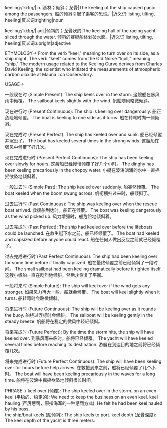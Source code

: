 keeling:/ˈkiːlɪŋ/| n.|基林；倾斜；龙骨|The keeling of the ship caused panic among the passengers. 船的倾斜引起了乘客的恐慌。|近义词:listing, tilting, heeling|反义词:righting|noun

keeling:/ˈkiːlɪŋ/| adj.|倾斜的；龙骨状的|The keeling hull of the racing yacht sliced through the water.  倾斜的赛艇船体划破水面。|近义词:listing, tilting, heeling|反义词:upright|adjective


ETYMOLOGY->
From the verb "keel," meaning to turn over on its side, as a ship might.  The verb "keel" comes from the Old Norse "kjóll," meaning "ship."  The modern usage related to the Keeling Curve derives from Charles David Keeling, the scientist who initiated the measurements of atmospheric carbon dioxide at Mauna Loa Observatory.

USAGE->

一般现在时 (Simple Present):
The ship keels over in the storm.  这艘船在暴风雨中倾覆。
The sailboat keels slightly with the wind. 帆船随风略微倾斜。


现在进行时 (Present Continuous):
The ship is keeling over dangerously. 船正危险地倾覆。
The boat is keeling to one side as it turns.  船在转弯时向一侧倾斜。


现在完成时 (Present Perfect):
The ship has keeled over and sunk. 船已经倾覆并沉没了。
The boat has keeled several times in the strong winds.  这艘船在强风中倾覆了好几次。


现在完成进行时 (Present Perfect Continuous):
The ship has been keeling over slowly for hours.  这艘船已经慢慢倾覆了好几个小时。
The dinghy has been keeling precariously in the choppy water. 小艇在波涛汹涌的水中一直摇摇欲坠地倾斜着。


一般过去时 (Simple Past):
The ship keeled over suddenly. 船突然倾覆。
The boat keeled when the boom swung across. 帆桁横扫过来时，船倾斜了。


过去进行时 (Past Continuous):
The ship was keeling over when the rescue boat arrived.  救援船到达时，船正在倾覆。
The boat was keeling dangerously as the wind picked up.  风力增强时，船危险地倾斜着。


过去完成时 (Past Perfect):
The ship had keeled over before the lifeboats could be launched.  在救生艇下水之前，船已经倾覆了。
The boat had keeled and capsized before anyone could react.  船在任何人做出反应之前就已经倾覆了。


过去完成进行时 (Past Perfect Continuous):
The ship had been keeling over for some time before it finally capsized.  船在最终倾覆之前已经倾斜了一段时间。
The small sailboat had been keeling dramatically before it righted itself.  这艘小帆船一直在剧烈地倾斜，然后才恢复了平衡。


一般将来时 (Simple Future):
The ship will keel over if the wind gets any stronger.  如果风力再大一些，船就会倾覆。
The boat will keel slightly when it turns.  船转弯时会略微倾斜。


将来进行时 (Future Continuous):
The ship will be keeling over as it rounds the buoy.  船绕过浮标时会倾斜。
The sailboat will be keeling gently in the steady breeze.  帆船将在稳定的微风中轻轻倾斜。


将来完成时 (Future Perfect):
By the time the storm hits, the ship will have keeled over.  到暴风雨来临时，船将已经倾覆。
The yacht will have keeled several times before reaching its destination.  游艇在到达目的地之前将已经倾覆几次。


将来完成进行时 (Future Perfect Continuous):
The ship will have been keeling over for hours before help arrives.  在救援到来之前，船将已经倾覆了几个小时。
The boat will have been keeling precariously in the waves for a long time.  船将在波浪中摇摇欲坠地倾斜很长时间。


PHRASE->
keel over (倾覆): The ship keeled over in the storm.
on an even keel (平稳的，稳定的):  We need to keep the business on an even keel.
keel hauling (严厉惩罚，原指海军的一种惩罚方式):  He felt he had been keel hauled by his boss.  
the ship/boat keels (船倾斜): The ship keels to port.
keel depth (龙骨深度): The keel depth of the yacht is three meters. 
